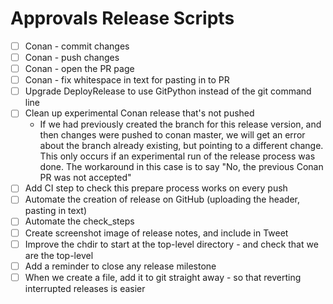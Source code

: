 # Approvals Release Scripts

* [ ] Conan - commit changes
* [ ] Conan - push changes
* [ ] Conan - open the PR page
* [ ] Conan - fix whitespace in text for pasting in to PR
* [ ] Upgrade DeployRelease to use GitPython instead of the git command line
* [ ] Clean up experimental Conan release that's not pushed
  * If we had previously created the branch for this release version, and then
changes were pushed to conan master, we will get an error about the
branch already existing, but pointing to a different change.
This only occurs if an experimental run of the release process was done.
The workaround in this case is to say "No, the previous Conan PR
was not accepted"
* [ ] Add CI step to check this prepare process works on every push
* [ ] Automate the creation of release on GitHub (uploading the header, pasting in text)
* [ ] Automate the check_steps
* [ ] Create screenshot image of release notes, and include in Tweet
* [ ] Improve the chdir to start at the top-level directory - and check that we are the top-level
* [ ] Add a reminder to close any release milestone
* [ ] When we create a file, add it to git straight away - so that reverting interrupted releases is easier
